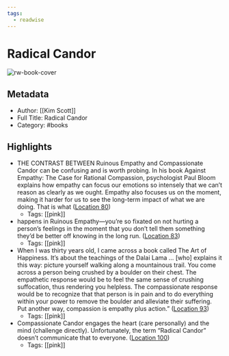 ```yaml
---
tags:
  - readwise
---
```


# Radical Candor

![rw-book-cover](https://images-na.ssl-images-amazon.com/images/I/41MFKXNZVOL._SL200_.jpg)

## Metadata
- Author: [[Kim Scott]]
- Full Title: Radical Candor
- Category: #books

## Highlights
- THE CONTRAST BETWEEN Ruinous Empathy and Compassionate Candor can be confusing and is worth probing. In his book Against Empathy: The Case for Rational Compassion, psychologist Paul Bloom explains how empathy can focus our emotions so intensely that we can’t reason as clearly as we ought. Empathy also focuses us on the moment, making it harder for us to see the long-term impact of what we are doing. That is what ([Location 80](https://readwise.io/to_kindle?action=open&asin=B07P9LPXPT&location=80))
    - Tags: [[pink]] 
- happens in Ruinous Empathy—you’re so fixated on not hurting a person’s feelings in the moment that you don’t tell them something they’d be better off knowing in the long run. ([Location 83](https://readwise.io/to_kindle?action=open&asin=B07P9LPXPT&location=83))
    - Tags: [[pink]] 
- When I was thirty years old, I came across a book called The Art of Happiness. It’s about the teachings of the Dalai Lama … [who] explains it this way: picture yourself walking along a mountainous trail. You come across a person being crushed by a boulder on their chest. The empathetic response would be to feel the same sense of crushing suffocation, thus rendering you helpless. The compassionate response would be to recognize that that person is in pain and to do everything within your power to remove the boulder and alleviate their suffering. Put another way, compassion is empathy plus action.” ([Location 93](https://readwise.io/to_kindle?action=open&asin=B07P9LPXPT&location=93))
    - Tags: [[pink]] 
- Compassionate Candor engages the heart (care personally) and the mind (challenge directly). Unfortunately, the term “Radical Candor” doesn’t communicate that to everyone. ([Location 100](https://readwise.io/to_kindle?action=open&asin=B07P9LPXPT&location=100))
    - Tags: [[pink]]

